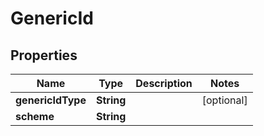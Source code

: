 # GenericId

## Properties
Name | Type | Description | Notes
------------ | ------------- | ------------- | -------------
**genericIdType** | **String** |  |  [optional]
**scheme** | **String** |  | 
